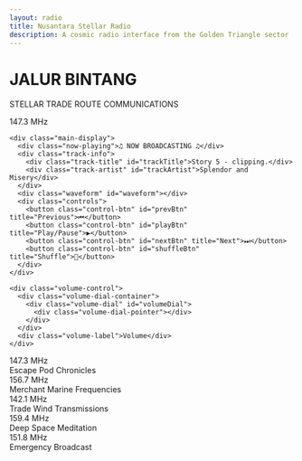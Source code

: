```yaml
---
layout: radio
title: Nusantara Stellar Radio
description: A cosmic radio interface from the Golden Triangle sector
---
```

<div class="stars" id="stars"></div>

<div class="radio-container">
  <div class="pattern-overlay"></div>
  <div class="compass-rose"></div>

  <div class="header">
    <h1 class="station-name">JALUR BINTANG</h1>
    <p class="subtitle">STELLAR TRADE ROUTE COMMUNICATIONS</p>
  </div>

  <div class="control-panel">
    <div class="frequency-dial">
      <div class="dial-container">
        <div class="dial" id="dial">
          <div class="dial-pointer"></div>
        </div>
      </div>
      <div class="frequency-display" id="frequency">
        147.3 MHz
      </div>
      <div class="signal-strength">
        <div class="signal-bar active"></div>
        <div class="signal-bar active"></div>
        <div class="signal-bar active"></div>
        <div class="signal-bar"></div>
        <div class="signal-bar"></div>
      </div>
    </div>

    <div class="main-display">
      <div class="now-playing">♫ NOW BROADCASTING ♫</div>
      <div class="track-info">
        <div class="track-title" id="trackTitle">Story 5 - clipping.</div>
        <div class="track-artist" id="trackArtist">Splendor and Misery</div>
      </div>
      <div class="waveform" id="waveform"></div>
      <div class="controls">
        <button class="control-btn" id="prevBtn" title="Previous">⏮</button>
        <button class="control-btn" id="playBtn" title="Play/Pause">▶</button>
        <button class="control-btn" id="nextBtn" title="Next">⏭</button>
        <button class="control-btn" id="shuffleBtn" title="Shuffle">🔀</button>
      </div>
    </div>

    <div class="volume-control">
      <div class="volume-dial-container">
        <div class="volume-dial" id="volumeDial">
          <div class="volume-dial-pointer"></div>
        </div>
      </div>
      <div class="volume-label">Volume</div>
    </div>
  </div>

  <div class="station-list" id="stationList">
    <div class="station-item active" data-freq="147.3" data-title="Story 5 - clipping." data-artist="Splendor and Misery">
      <div class="station-freq">147.3 MHz</div>
      <div class="station-name-small">Escape Pod Chronicles</div>
    </div>
    <div class="station-item" data-freq="156.7" data-title="Banned from Argo - Leslie Fish" data-artist="Spacer Ballads">
      <div class="station-freq">156.7 MHz</div>
      <div class="station-name-small">Merchant Marine Frequencies</div>
    </div>
    <div class="station-item" data-freq="142.1" data-title="Season of the Witch - Donovan" data-artist="Mystic Navigation">
      <div class="station-freq">142.1 MHz</div>
      <div class="station-name-small">Trade Wind Transmissions</div>
    </div>
    <div class="station-item" data-freq="159.4" data-title="River Man - Nick Drake" data-artist="Stellar Drift">
      <div class="station-freq">159.4 MHz</div>
      <div class="station-name-small">Deep Space Meditation</div>
    </div>
    <div class="station-item" data-freq="151.8" data-title="The Breach - clipping." data-artist="Ship Systems Alert">
      <div class="station-freq">151.8 MHz</div>
      <div class="station-name-small">Emergency Broadcast</div>
    </div>
  </div>
</div>

<script src="/assets/js/radio.js" defer></script> 